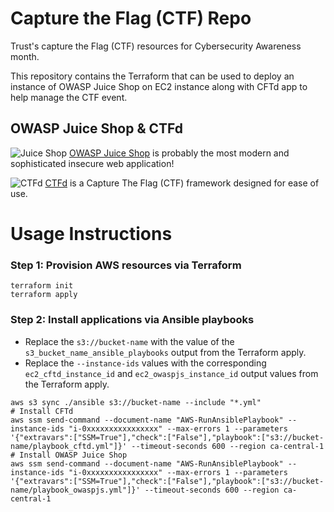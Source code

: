 # Capture the Flag (CTF) Repo

Trust's capture the Flag (CTF) resources for Cybersecurity Awareness month.

This repository contains the Terraform that can be used to deploy an instance of OWASP Juice Shop on EC2 instance along with CFTd app to help manage the CTF event.

## OWASP Juice Shop & CTFd

![Juice Shop](https://raw.githubusercontent.com/juice-shop/juice-shop/develop/frontend/src/assets/public/images/JuiceShop_Logo_100px.png)    [OWASP Juice Shop](https://owasp.org/www-project-juice-shop/) is probably the most modern and sophisticated insecure web application! 

![CTFd](https://ctfd.io/static/img/ctfd.svg)    [CTFd](https://ctfd.io/) is a Capture The Flag (CTF) framework designed for ease of use.

# Usage Instructions

### Step 1: Provision AWS resources via Terraform

```
terraform init
terraform apply
```

### Step 2: Install applications via Ansible playbooks

- Replace the `s3://bucket-name` with the value of the `s3_bucket_name_ansible_playbooks` output from the Terraform apply. 
- Replace the `--instance-ids` values with the corresponding `ec2_cftd_instance_id` and `ec2_owaspjs_instance_id` output values from the Terraform apply.

```
aws s3 sync ./ansible s3://bucket-name --include "*.yml"
# Install CFTd
aws ssm send-command --document-name "AWS-RunAnsiblePlaybook" --instance-ids "i-0xxxxxxxxxxxxxxxx" --max-errors 1 --parameters '{"extravars":["SSM=True"],"check":["False"],"playbook":["s3://bucket-name/playbook_cftd.yml"]}' --timeout-seconds 600 --region ca-central-1
# Install OWASP Juice Shop
aws ssm send-command --document-name "AWS-RunAnsiblePlaybook" --instance-ids "i-0xxxxxxxxxxxxxxxx" --max-errors 1 --parameters '{"extravars":["SSM=True"],"check":["False"],"playbook":["s3://bucket-name/playbook_owaspjs.yml"]}' --timeout-seconds 600 --region ca-central-1
```
